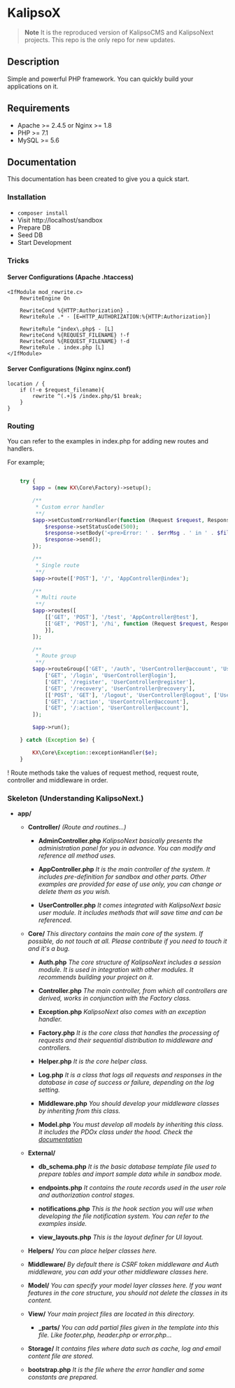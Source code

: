 # KalipsoX

> **Note**
> It is the reproduced version of KalipsoCMS and KalipsoNext projects. This repo is the only repo for new updates.

## Description

Simple and powerful PHP framework. You can quickly build your applications on it.

## Requirements

- Apache >= 2.4.5 or Nginx >= 1.8
- PHP >= 7.1
- MySQL >= 5.6

## Documentation

This documentation has been created to give you a quick start.

### Installation

- `composer install`
- Visit http://localhost/sandbox
- Prepare DB
- Seed DB
- Start Development

### Tricks

#### Server Configurations (Apache .htaccess)

```htaccess
<IfModule mod_rewrite.c>
    RewriteEngine On

    RewriteCond %{HTTP:Authorization} .
    RewriteRule .* - [E=HTTP_AUTHORIZATION:%{HTTP:Authorization}]

    RewriteRule ^index\.php$ - [L]
    RewriteCond %{REQUEST_FILENAME} !-f
    RewriteCond %{REQUEST_FILENAME} !-d
    RewriteRule . index.php [L]
</IfModule>
```

#### Server Configurations (Nginx nginx.conf)

```nginx_conf
location / {
	if (!-e $request_filename){
		rewrite ^(.+)$ /index.php/$1 break;
	}
}
```

### Routing

You can refer to the examples in index.php for adding new routes and handlers.

For example;

```php

    try {
        $app = (new KX\Core\Factory)->setup();

        /**
         * Custom error handler
         **/
        $app->setCustomErrorHandler(function (Request $request, Response $response, $errNo, string $errMsg, string $file, int $line) {
            $response->setStatusCode(500);
            $response->setBody('<pre>Error: ' . $errMsg . ' in ' . $file . ' on line ' . $line . '</pre>');
            $response->send();
        });

        /**
         * Single route
         **/
        $app->route(['POST'], '/', 'AppController@index');

        /**
         * Multi route
         **/
        $app->routes([
            [['GET', 'POST'], '/test', 'AppController@test'],
            [['GET', 'POST'], '/hi', function (Request $request, Response $response) {
            }],
        ]);

        /**
         * Route group
         **/
        $app->routeGroup(['GET', '/auth', 'UserController@account', 'UserMiddleware@root'], [
            ['GET', '/login', 'UserController@login'],
            ['GET', '/register', 'UserController@register'],
            ['GET', '/recovery', 'UserController@recovery'],
            [['POST', 'GET'], '/logout', 'UserController@logout', ['UserMiddleware@isLogged', 'UserMiddleware@isLoggedAsAdmin']],
            ['GET', '/:action', 'UserController@account'],
            ['GET', '/:action', 'UserController@account'],
        ]);

        $app->run();

    } catch (Exception $e) {

        KX\Core\Exception::exceptionHandler($e);
    }
```

! Route methods take the values of request method, request route, controller and middleware in order.

### Skeleton (Understanding KalipsoNext.)

- **app/**

  - **Controller/** _(Route and routines...)_

    - **AdminController.php**
      _KalipsoNext basically presents the administration panel for you in advance. You can modify and reference all method uses._

    - **AppController.php**
      _It is the main controller of the system. It includes pre-definition for sandbox and other parts. Other examples are provided for ease of use only, you can change or delete them as you wish._

    - **UserController.php**
      _It comes integrated with KalipsoNext basic user module. It includes methods that will save time and can be referenced._

  - **Core/**
    _This directory contains the main core of the system. If possible, do not touch at all. Please contribute if you need to touch it and it's a bug._

    - **Auth.php**
      _The core structure of KalipsoNext includes a session module. It is used in integration with other modules. It recommends building your project on it._

    - **Controller.php**
      _The main controller, from which all controllers are derived, works in conjunction with the Factory class._

    - **Exception.php**
      _KalipsoNext also comes with an exception handler._

    - **Factory.php**
      _It is the core class that handles the processing of requests and their sequential distribution to middleware and controllers._

    - **Helper.php**
      _It is the core helper class._

    - **Log.php**
      _It is a class that logs all requests and responses in the database in case of success or failure, depending on the log setting._

    - **Middleware.php**
      _You should develop your middleware classes by inheriting from this class._

    - **Model.php**
      _You must develop all models by inheriting this class. It includes the PDOx class under the hood. Check the [documentation](https://github.com/izniburak/pdox/blob/master/DOCS.md "PDOx Documentation")_

  - **External/**

    - **db_schema.php**
      _It is the basic database template file used to prepare tables and import sample data while in sandbox mode._

    - **endpoints.php**
      _It contains the route records used in the user role and authorization control stages._

    - **notifications.php**
      _This is the hook section you will use when developing the file notification system. You can refer to the examples inside._

    - **view_layouts.php**
      _This is the layout definer for UI layout._

  - **Helpers/**
    _You can place helper classes here._

  - **Middleware/**
    _By default there is CSRF token middleware and Auth middleware, you can add your other middleware classes here._

  - **Model/**
    _You can specify your model layer classes here. If you want features in the core structure, you should not delete the classes in its content._

  - **View/**
    _Your main project files are located in this directory._

    - **\_parts/**
      _You can add partial files given in the template into this file. Like footer.php, header.php or error.php..._

  - **Storage/**
    _It contains files where data such as cache, log and email content file are stored._

  - **bootstrap.php**
    _It is the file where the error handler and some constants are prepared._

